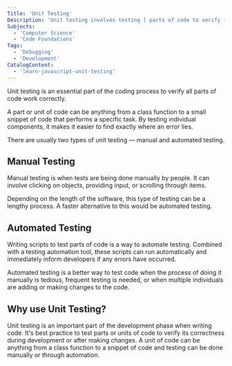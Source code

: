 ```yaml
---
Title: 'Unit Testing' 
Description: 'Unit testing involves testing ] parts of code to verify its correctness.'  
Subjects: 
  - 'Computer Science'
  - 'Code Foundations'
Tags: 
  - 'Debugging'
  - 'Development'
CatalogContent: 
  - 'learn-javascript-unit-testing'
---
```


Unit testing is an essential part of the coding process to verify all parts of code work correctly.

A part or unit of code can be anything from a class function to a small snippet of code that performs a specific task. By testing individual components, it makes it easier to find exactly where an error lies.

There are usually two types of unit testing — manual and automated testing. 

## Manual Testing 

Manual testing is when tests are being done manually by people. It can involve clicking on objects, providing input, or scrolling through items. 

Depending on the length of the software, this type of testing can be a lengthy process. A faster alternative to this would be automated testing. 

## Automated Testing 

Writing scripts to test parts of code is a way to automate testing. Combined with a testing automation tool, these scripts can run automatically and immediately inform developers if any errors have occurred. 

Automated testing is a better way to test code when the process of doing it manually is tedious, frequent testing is needed, or when multiple individuals are adding or making changes to the code. 

## Why use Unit Testing?

Unit testing is an important part of the development phase when writing code. It's best practice to test parts or units of code to verify its correctness during development or after making changes. A unit of code can be anything from a class function to a snippet of code and testing can be done manually or through automation.